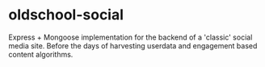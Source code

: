 # oldschool-social
Express + Mongoose implementation for the backend of a 'classic' social media site. Before the days of harvesting userdata and engagement based content algorithms.
